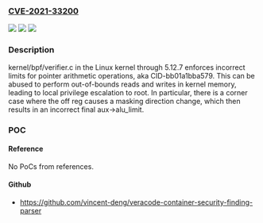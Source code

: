 ### [CVE-2021-33200](https://cve.mitre.org/cgi-bin/cvename.cgi?name=CVE-2021-33200)
![](https://img.shields.io/static/v1?label=Product&message=n%2Fa&color=blue)
![](https://img.shields.io/static/v1?label=Version&message=n%2Fa&color=blue)
![](https://img.shields.io/static/v1?label=Vulnerability&message=n%2Fa&color=brighgreen)

### Description

kernel/bpf/verifier.c in the Linux kernel through 5.12.7 enforces incorrect limits for pointer arithmetic operations, aka CID-bb01a1bba579. This can be abused to perform out-of-bounds reads and writes in kernel memory, leading to local privilege escalation to root. In particular, there is a corner case where the off reg causes a masking direction change, which then results in an incorrect final aux->alu_limit.

### POC

#### Reference
No PoCs from references.

#### Github
- https://github.com/vincent-deng/veracode-container-security-finding-parser

